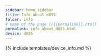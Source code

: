 ```yaml
---
sidebar: home_sidebar
title: Info about d855
folder: info
# name of the page (/{{permalink}}.html)
permalink: info_about_d855.html
device: d855
---
```

{% include templates/device_info.md %}
